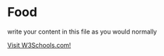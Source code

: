 <h1>Food</h1>
<p>write your content in this file as you would normally</p>
<p><a href="https://www.w3schools.com/">Visit W3Schools.com!</a></p>
